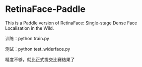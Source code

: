 # RetinaFace-Paddle
This is a Paddle version of RetinaFace: Single-stage Dense Face Localisation in the Wild.

训练：python train.py

测试：python test_widerface.py

精度不够，就比正式提交比赛结果了
